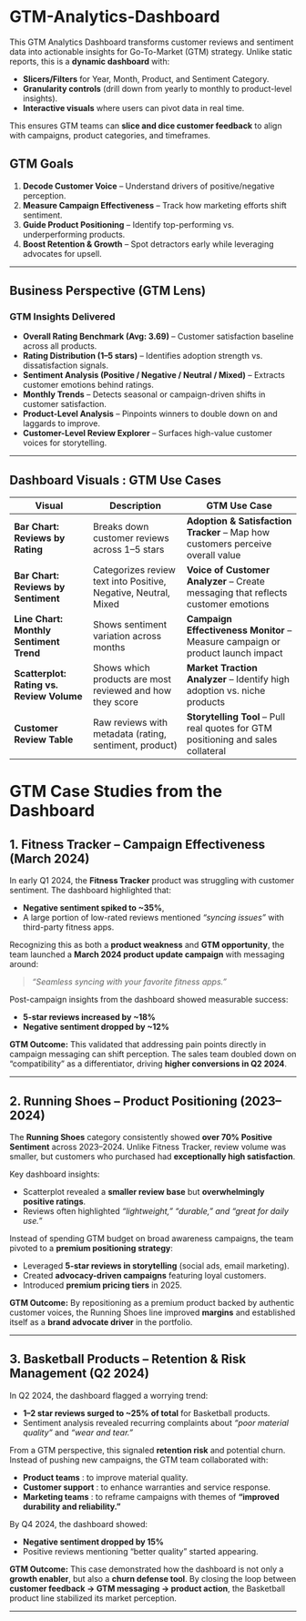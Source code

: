 # GTM-Analytics-Dashboard
This GTM Analytics Dashboard transforms customer reviews and sentiment data into actionable insights for Go-To-Market (GTM) strategy.
Unlike static reports, this is a **dynamic dashboard** with:

* **Slicers/Filters** for Year, Month, Product, and Sentiment Category.
* **Granularity controls** (drill down from yearly to monthly to product-level insights).
* **Interactive visuals** where users can pivot data in real time.

This ensures GTM teams can **slice and dice customer feedback** to align with campaigns, product categories, and timeframes.

## GTM Goals

1. **Decode Customer Voice** – Understand drivers of positive/negative perception.
2. **Measure Campaign Effectiveness** – Track how marketing efforts shift sentiment.
3. **Guide Product Positioning** – Identify top-performing vs. underperforming products.
4. **Boost Retention & Growth** – Spot detractors early while leveraging advocates for upsell.

---

## Business Perspective (GTM Lens)

### GTM Insights Delivered

* **Overall Rating Benchmark (Avg: 3.69)** – Customer satisfaction baseline across all products.
* **Rating Distribution (1–5 stars)** – Identifies adoption strength vs. dissatisfaction signals.
* **Sentiment Analysis (Positive / Negative / Neutral / Mixed)** – Extracts customer emotions behind ratings.
* **Monthly Trends** – Detects seasonal or campaign-driven shifts in customer satisfaction.
* **Product-Level Analysis** – Pinpoints winners to double down on and laggards to improve.
* **Customer-Level Review Explorer** – Surfaces high-value customer voices for storytelling.


---

## Dashboard Visuals : GTM Use Cases
 **Visual**                                   | **Description**                                                 | **GTM Use Case**                                                                  |
| -------------------------------------------- | --------------------------------------------------------------- | --------------------------------------------------------------------------------- |
|  **Bar Chart: Reviews by Rating**           | Breaks down customer reviews across 1–5 stars                   | **Adoption & Satisfaction Tracker** – Map how customers perceive overall value    |
|  **Bar Chart: Reviews by Sentiment**       | Categorizes review text into Positive, Negative, Neutral, Mixed | **Voice of Customer Analyzer** – Create messaging that reflects customer emotions |
|  **Line Chart: Monthly Sentiment Trend**   | Shows sentiment variation across months                         | **Campaign Effectiveness Monitor** – Measure campaign or product launch impact    |
|  **Scatterplot: Rating vs. Review Volume** | Shows which products are most reviewed and how they score       | **Market Traction Analyzer** – Identify high adoption vs. niche products          |
|  **Customer Review Table**                 | Raw reviews with metadata (rating, sentiment, product)          | **Storytelling Tool** – Pull real quotes for GTM positioning and sales collateral |

# GTM Case Studies from the Dashboard

## 1. Fitness Tracker – Campaign Effectiveness (March 2024)
In early Q1 2024, the **Fitness Tracker** product was struggling with customer sentiment. The dashboard highlighted that:

* **Negative sentiment spiked to \~35%**,
* A large portion of low-rated reviews mentioned *“syncing issues”* with third-party fitness apps.

Recognizing this as both a **product weakness** and **GTM opportunity**, the team launched a **March 2024 product update campaign** with messaging around:

> *“Seamless syncing with your favorite fitness apps.”*

Post-campaign insights from the dashboard showed measurable success:

* **5-star reviews increased by \~18%**
* **Negative sentiment dropped by \~12%**

**GTM Outcome:** This validated that addressing pain points directly in campaign messaging can shift perception. The sales team doubled down on “compatibility” as a differentiator, driving **higher conversions in Q2 2024**.

---

## 2. Running Shoes – Product Positioning (2023–2024)

The **Running Shoes** category consistently showed **over 70% Positive Sentiment** across 2023–2024. Unlike Fitness Tracker, review volume was smaller, but customers who purchased had **exceptionally high satisfaction**.

Key dashboard insights:

* Scatterplot revealed a **smaller review base** but **overwhelmingly positive ratings**.
* Reviews often highlighted *“lightweight,” “durable,” and “great for daily use.”*

Instead of spending GTM budget on broad awareness campaigns, the team pivoted to a **premium positioning strategy**:

* Leveraged **5-star reviews in storytelling** (social ads, email marketing).
* Created **advocacy-driven campaigns** featuring loyal customers.
* Introduced **premium pricing tiers** in 2025.

**GTM Outcome:** By repositioning as a premium product backed by authentic customer voices, the Running Shoes line improved **margins** and established itself as a **brand advocate driver** in the portfolio.

---

## 3. Basketball Products – Retention & Risk Management (Q2 2024)

In Q2 2024, the dashboard flagged a worrying trend:

* **1–2 star reviews surged to \~25% of total** for Basketball products.
* Sentiment analysis revealed recurring complaints about *“poor material quality”* and *“wear and tear.”*

From a GTM perspective, this signaled **retention risk** and potential churn. Instead of pushing new campaigns, the GTM team collaborated with:

* **Product teams** : to improve material quality.
* **Customer support** : to enhance warranties and service response.
* **Marketing teams** : to reframe campaigns with themes of **“improved durability and reliability.”**

By Q4 2024, the dashboard showed:

* **Negative sentiment dropped by 15%**
* Positive reviews mentioning “better quality” started appearing.

**GTM Outcome:** This case demonstrated how the dashboard is not only a **growth enabler**, but also a **churn defense tool**. By closing the loop between **customer feedback → GTM messaging → product action**, the Basketball product line stabilized its market perception.

---
